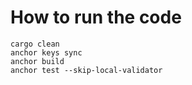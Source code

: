 # How to run the code

```
cargo clean
anchor keys sync
anchor build
anchor test --skip-local-validator
```
